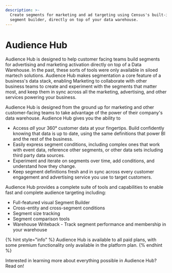 ```yaml
---
description: >-
  Create segments for marketing and ad targeting using Census's built-in visual
  segment builder, directly on top of your data warehouse.
---
```


# Audience Hub

Audience Hub is designed to help customer facing teams build segments for advertising and marketing activation directly on top of a Data Warehouse. In the past, these sorts of tools were only available in siloed martech solutions. Audience Hub makes segmentation a core feature of a business's data stack, enabling Marketing to collaborate with other business teams to create and experiment with the segments that matter most, and keep them in sync across all the marketing, advertising, and other services powering your business.

Audience Hub is designed from the ground up for marketing and other customer-facing teams to take advantage of the power of their company's data warehouse. Audience Hub gives you the ability to

* Access _all_ your 360° customer data at your fingertips. Build confidently knowing that data is up to date, using the same definitions that power BI and the rest of the business.
* Easily express segment conditions, including complex ones that work with event data, reference other segments, or other data sets including third party data sources.
* Experiment and iterate on segments over time, add conditions, and understand how they change.
* Keep segment definitions fresh and in sync across every customer engagement and advertising service you use to target customers.&#x20;

Audience Hub provides a complete suite of tools and capabilities to enable fast and complete audience targeting including:

* Full-featured visual Segment Builder&#x20;
* Cross-entity and cross-segment conditions
* Segment size tracking&#x20;
* Segment comparison tools
* Warehouse Writeback - Track segment performance and membership in your warehouse

{% hint style="info" %}
Audience Hub is available to all paid plans, with some premium functionality only available in the platform plan.
{% endhint %}

Interested in learning more about everything possible in Audience Hub? Read on!
